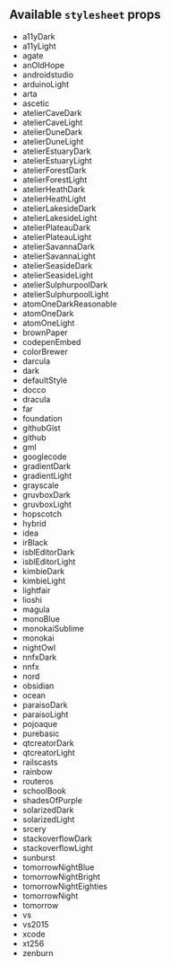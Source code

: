 ## Available `stylesheet` props 
* a11yDark
* a11yLight
* agate
* anOldHope
* androidstudio
* arduinoLight
* arta
* ascetic
* atelierCaveDark
* atelierCaveLight
* atelierDuneDark
* atelierDuneLight
* atelierEstuaryDark
* atelierEstuaryLight
* atelierForestDark
* atelierForestLight
* atelierHeathDark
* atelierHeathLight
* atelierLakesideDark
* atelierLakesideLight
* atelierPlateauDark
* atelierPlateauLight
* atelierSavannaDark
* atelierSavannaLight
* atelierSeasideDark
* atelierSeasideLight
* atelierSulphurpoolDark
* atelierSulphurpoolLight
* atomOneDarkReasonable
* atomOneDark
* atomOneLight
* brownPaper
* codepenEmbed
* colorBrewer
* darcula
* dark
* defaultStyle
* docco
* dracula
* far
* foundation
* githubGist
* github
* gml
* googlecode
* gradientDark
* gradientLight
* grayscale
* gruvboxDark
* gruvboxLight
* hopscotch
* hybrid
* idea
* irBlack
* isblEditorDark
* isblEditorLight
* kimbieDark
* kimbieLight
* lightfair
* lioshi
* magula
* monoBlue
* monokaiSublime
* monokai
* nightOwl
* nnfxDark
* nnfx
* nord
* obsidian
* ocean
* paraisoDark
* paraisoLight
* pojoaque
* purebasic
* qtcreatorDark
* qtcreatorLight
* railscasts
* rainbow
* routeros
* schoolBook
* shadesOfPurple
* solarizedDark
* solarizedLight
* srcery
* stackoverflowDark
* stackoverflowLight
* sunburst
* tomorrowNightBlue
* tomorrowNightBright
* tomorrowNightEighties
* tomorrowNight
* tomorrow
* vs
* vs2015
* xcode
* xt256
* zenburn